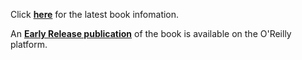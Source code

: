 Click [**here**](https://datascienceonaws.com) for the latest book infomation.

An [**Early Release publication**](https://learning.oreilly.com/library/view/data-science-on/9781492079385/) of the book is available on the O'Reilly platform. 
